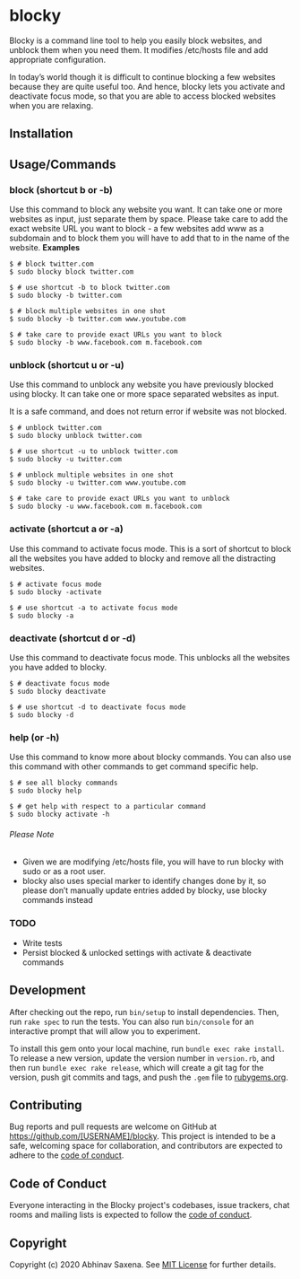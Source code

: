 # blocky

Blocky is a command line tool to help you easily block websites, and unblock them when you need them. It modifies /etc/hosts file and add appropriate configuration.

In today’s world though it is difficult to continue blocking a few websites because they are quite useful too. And hence, blocky lets you activate and deactivate focus mode, so that you are able to access blocked websites when you are relaxing.

## Installation


## Usage/Commands
### block (shortcut b or -b)
Use this command to block any website you want. It can take one or more websites as input, just separate them by space.
Please take care to add the exact website URL you want to block - a few websites add www as a subdomain and to block them you will have to add that to in the name of the website.
**Examples**
```
$ # block twitter.com
$ sudo blocky block twitter.com

$ # use shortcut -b to block twitter.com
$ sudo blocky -b twitter.com

$ # block multiple websites in one shot
$ sudo blocky -b twitter.com www.youtube.com

$ # take care to provide exact URLs you want to block
$ sudo blocky -b www.facebook.com m.facebook.com
```

### unblock (shortcut u or -u)
Use this command to unblock any website you have previously blocked using blocky. It can take one or more space separated websites as input.

It is a safe command, and does not return error if website was not blocked.
```
$ # unblock twitter.com
$ sudo blocky unblock twitter.com

$ # use shortcut -u to unblock twitter.com
$ sudo blocky -u twitter.com

$ # unblock multiple websites in one shot
$ sudo blocky -u twitter.com www.youtube.com

$ # take care to provide exact URLs you want to unblock
$ sudo blocky -u www.facebook.com m.facebook.com
```

### activate (shortcut a or -a)
Use this command to activate focus mode. This is a sort of shortcut to block all the websites you have added to blocky and remove all the distracting websites.

```
$ # activate focus mode
$ sudo blocky -activate

$ # use shortcut -a to activate focus mode
$ sudo blocky -a
```

### deactivate (shortcut d or -d)
Use this command to deactivate focus mode. This unblocks all the websites you have added to blocky.

```
$ # deactivate focus mode
$ sudo blocky deactivate

$ # use shortcut -d to deactivate focus mode
$ sudo blocky -d
```

### help (or -h)
Use this command to know more about blocky commands. You can also use this command with other commands to get command specific help.

```
$ # see all blocky commands
$ sudo blocky help

$ # get help with respect to a particular command
$ sudo blocky activate -h
```

###### Please Note
* Given we are modifying /etc/hosts file, you will have to run blocky with sudo or as a root user.
* blocky also uses special marker to identify changes done by it, so please don’t manually update entries added by blocky, use blocky commands instead

### TODO
* Write tests
* Persist blocked & unlocked settings with activate & deactivate commands


## Development

After checking out the repo, run `bin/setup` to install dependencies. Then, run `rake spec` to run the tests. You can also run `bin/console` for an interactive prompt that will allow you to experiment.

To install this gem onto your local machine, run `bundle exec rake install`. To release a new version, update the version number in `version.rb`, and then run `bundle exec rake release`, which will create a git tag for the version, push git commits and tags, and push the `.gem` file to [rubygems.org](https://rubygems.org).

## Contributing

Bug reports and pull requests are welcome on GitHub at https://github.com/[USERNAME]/blocky. This project is intended to be a safe, welcoming space for collaboration, and contributors are expected to adhere to the [code of conduct](https://github.com/[USERNAME]/blocky/blob/master/CODE_OF_CONDUCT.md).


## Code of Conduct

Everyone interacting in the Blocky project's codebases, issue trackers, chat rooms and mailing lists is expected to follow the [code of conduct](https://github.com/[USERNAME]/blocky/blob/master/CODE_OF_CONDUCT.md).

## Copyright

Copyright (c) 2020 Abhinav Saxena. See [MIT License](LICENSE.txt) for further details.
